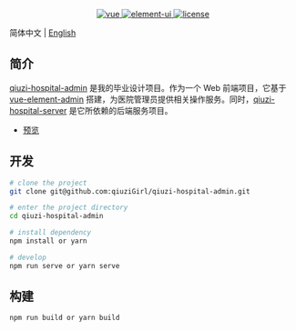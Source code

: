 <p align="center">
  <a href="https://github.com/vuejs/vue">
    <img src="https://img.shields.io/badge/vue-2.7.14-brightgreen.svg" alt="vue" >
  </a>
  <a href="https://github.com/ElemeFE/element">
    <img src="https://img.shields.io/badge/element--ui-2.15.13-brightgreen.svg" alt="element-ui">
  </a>
  <a href="https://github.com/qiuziGirl/qiuzi-hospital-admin/blob/master/LICENSE">
    <img src="https://img.shields.io/github/license/mashape/apistatus.svg" alt="license">
  </a>
</p>

简体中文 | [English](./README.md)

## 简介

[qiuzi-hospital-admin](https://github.com/qiuziGirl/qiuzi-hospital-admin) 是我的毕业设计项目。作为一个 Web 前端项目，它基于 [vue-element-admin](https://github.com/PanJiaChen/vue-element-admin) 搭建，为医院管理员提供相关操作服务。同时，[qiuzi-hospital-server](https://github.com/qiuziGirl/qiuzi-hospital-server) 是它所依赖的后端服务项目。

- [预览](https://admin.hospital.qiuzi.fun)

## 开发

```bash
# clone the project
git clone git@github.com:qiuziGirl/qiuzi-hospital-admin.git

# enter the project directory
cd qiuzi-hospital-admin

# install dependency
npm install or yarn 

# develop
npm run serve or yarn serve
```

## 构建

```bash
npm run build or yarn build
```